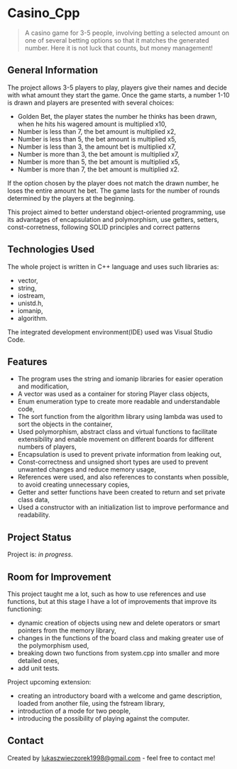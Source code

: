 # Casino_Cpp
> A casino game for 3-5 people, involving betting a selected amount on one of several betting options so that it matches the generated number. Here it is not luck that counts, but money management!

## General Information
The project allows 3-5 players to play, players give their names and decide with what amount they start the game. Once the game starts, a number 1-10 is drawn and players are presented with several choices:
- Golden Bet, the player states the number he thinks has been drawn, when he hits his wagered amount is multiplied x10,
- Number is less than 7, the bet amount is multiplied x2,
- Number is less than 5, the bet amount is multiplied x5,
- Number is less than 3, the amount bet is multiplied x7,
- Number is more than 3, the bet amount is multiplied x7,
- Number is more than 5, the bet amount is multiplied x5,
- Number is more than 7, the bet amount is multiplied x2.
  
If the option chosen by the player does not match the drawn number, he loses the entire amount he bet. The game lasts for the number of rounds determined by the players at the beginning.

This project aimed to better understand object-oriented programming, use its advantages of encapsulation and polymorphism, use getters, setters, const-corretness, following SOLID principles and correct patterns

## Technologies Used
The whole project is written in C++ language and uses such libraries as:
- vector,
- string,
- iostream,
- unistd.h,
- iomanip,
- algorithm.

The integrated development environment(IDE) used was Visual Studio Code.

## Features
- The program uses the string and iomanip libraries for easier operation and modification,
- A vector was used as a container for storing Player class objects,
- Enum enumeration type to create more readable and understandable code,
- The sort function from the algorithm library using lambda was used to sort the objects in the container,
- Used polymorphism, abstract class and virtual functions to facilitate extensibility and enable movement on different boards for different numbers of players,
- Encapsulation is used to prevent private information from leaking out,
- Const-correctness and unsigned short types are used to prevent unwanted changes and reduce memory usage,
- References were used, and also references to constants when possible, to avoid creating unnecessary copies,
- Getter and setter functions have been created to return and set private class data,
- Used a constructor with an initialization list to improve performance and readability.

## Project Status
Project is: _in progress_.

## Room for Improvement
This project taught me a lot, such as how to use references and use functions, but at this stage I have a lot of improvements that improve its functioning:
- dynamic creation of objects using new and delete operators or smart pointers from the memory library,
- changes in the functions of the board class and making greater use of the polymorphism used,
- breaking down two functions from system.cpp into smaller and more detailed ones,
- add unit tests.

Project upcoming extension:
- creating an introductory board with a welcome and game description, loaded from another file, using the fstream library,
- introduction of a mode for two people,
- introducing the possibility of playing against the computer.

## Contact
Created by lukaszwieczorek1998@gmail.com - feel free to contact me!
